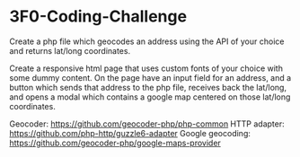 # 3F0-Coding-Challenge

Create a php file which geocodes an address using the API of your choice and returns lat/long coordinates.

Create a responsive html page that uses custom fonts of your choice with some dummy content. On the page have an input field for an address, and a button which sends that address to the php file, receives back the lat/long, and opens a modal which contains a google map centered on those lat/long coordinates.

Geocoder: https://github.com/geocoder-php/php-common
HTTP adapter: https://github.com/php-http/guzzle6-adapter
Google geocoding: https://github.com/geocoder-php/google-maps-provider
